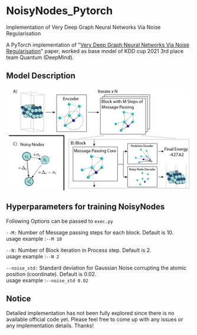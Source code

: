 # NoisyNodes_Pytorch
Implementation of Very Deep Graph Neural Networks Via Noise Regularisation

A PyTorch implementation of "<a href="https://arxiv.org/abs/2106.07971">Very Deep Graph Neural Networks Via Noise Regularisation</a>" paper, worked as base model of KDD cup 2021 3rd place team Quantum (DeepMind).


## Model Description
<img src="img/image.png" width="700px"></img>


## Hyperparameters for training NoisyNodes
Following Options can be passed to `exec.py`


`--M:`
Number of Message passing steps for each block. Default is 10.  
usage example :`--M 10`  


`--N:`
Number of Block iteration in Process step. Default is 2.  
usage example :`--N 2`  


`--noise_std:`
Standard deviation for Gaussian Noise corrupting the atomic position (coordinate). Default is 0.02.  
usage example :`--noise_std 0.02`



## Notice
Detailed implementation has not been fully explored since there is no available official code yet. Please feel free to come up with any issues or any implementation details. Thanks! 